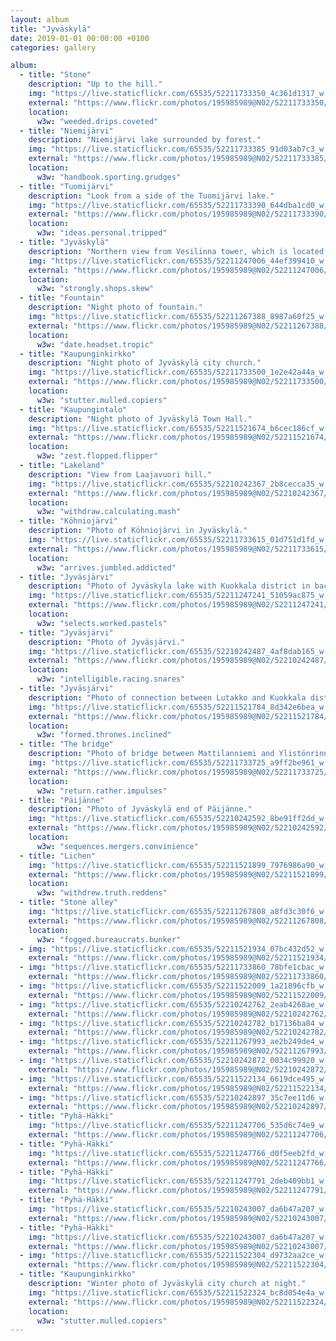 ```yaml
---
layout: album
title: "Jyväskylä"
date: 2019-01-01 00:00:00 +0100
categories: gallery

album:
  - title: "Stone"
    description: "Up to the hill."
    img: "https://live.staticflickr.com/65535/52211733350_4c361d1317_w.jpg"
    external: "https://www.flickr.com/photos/195985989@N02/52211733350/in/album-72177720300490673/"
    location:
      w3w: "weeded.drips.coveted"
  - title: "Niemijärvi"
    description: "Niemijärvi lake surrounded by forest."
    img: "https://live.staticflickr.com/65535/52211733385_91d03ab7c3_w.jpg"
    external: "https://www.flickr.com/photos/195985989@N02/52211733385/in/album-72177720300490673/"
    location:
      w3w: "handbook.sporting.grudges"
  - title: "Tuomijärvi"
    description: "Look from a side of the Tuomijärvi lake."
    img: "https://live.staticflickr.com/65535/52211733390_644dba1cd0_w.jpg"
    external: "https://www.flickr.com/photos/195985989@N02/52211733390/in/album-72177720300490673/"
    location:
      w3w: "ideas.personal.tripped"
  - title: "Jyväskylä"
    description: "Northern view from Vesilinna tower, which is located on the top of the Harju hill."
    img: "https://live.staticflickr.com/65535/52211247006_44ef399410_w.jpg"
    external: "https://www.flickr.com/photos/195985989@N02/52211247006/in/album-72177720300490673/"
    location:
      w3w: "strongly.shops.skew"
  - title: "Fountain"
    description: "Night photo of fountain."
    img: "https://live.staticflickr.com/65535/52211267388_8987a60f25_w.jpg"
    external: "https://www.flickr.com/photos/195985989@N02/52211267388/in/album-72177720300490673/"
    location:
      w3w: "date.headset.tropic"
  - title: "Kaupunginkirkko"
    description: "Night photo of Jyväskylä city church."
    img: "https://live.staticflickr.com/65535/52211733500_1e2e42a44a_w.jpg"
    external: "https://www.flickr.com/photos/195985989@N02/52211733500/in/album-72177720300490673/"
    location:
      w3w: "stutter.mulled.copiers"
  - title: "Kaupungintalo"
    description: "Night photo of Jyväskylä Town Hall."
    img: "https://live.staticflickr.com/65535/52211521674_b6cec186cf_w.jpg"
    external: "https://www.flickr.com/photos/195985989@N02/52211521674/in/album-72177720300490673/"
    location:
      w3w: "zest.flopped.flipper"
  - title: "Lakeland"
    description: "View from Laajavuori hill."
    img: "https://live.staticflickr.com/65535/52210242367_2b8cecca35_w.jpg"
    external: "https://www.flickr.com/photos/195985989@N02/52210242367/in/album-72177720300490673/"
    location:
      w3w: "withdraw.calculating.mash"
  - title: "Köhniojärvi"
    description: "Photo of Köhniojärvi in Jyväskylä."
    img: "https://live.staticflickr.com/65535/52211733615_01d751d1fd_w.jpg"
    external: "https://www.flickr.com/photos/195985989@N02/52211733615/in/album-72177720300490673/"
    location:
      w3w: "arrives.jumbled.addicted"
  - title: "Jyväsjärvi"
    description: "Photo of Jyväskyla lake with Kuokkala district in background."
    img: "https://live.staticflickr.com/65535/52211247241_51059ac875_w.jpg"
    external: "https://www.flickr.com/photos/195985989@N02/52211247241/in/album-72177720300490673/"
    location:
      w3w: "selects.worked.pastels"
  - title: "Jyväsjärvi"
    description: "Photo of Jyväsjärvi."
    img: "https://live.staticflickr.com/65535/52210242487_4af8dab165_w.jpg"
    external: "https://www.flickr.com/photos/195985989@N02/52210242487/in/album-72177720300490673/"
    location:
      w3w: "intelligible.racing.snares"
  - title: "Jyväsjärvi"
    description: "Photo of connection between Lutakko and Kuokkala districts."
    img: "https://live.staticflickr.com/65535/52211521784_8d342e6bea_w.jpg"
    external: "https://www.flickr.com/photos/195985989@N02/52211521784/in/album-72177720300490673/"
    location:
      w3w: "formed.thrones.inclined"
  - title: "The bridge"
    description: "Photo of bridge between Mattilanniemi and Ylistönrinne."
    img: "https://live.staticflickr.com/65535/52211733725_a9ff2be961_w.jpg"
    external: "https://www.flickr.com/photos/195985989@N02/52211733725/in/album-72177720300490673/"
    location:
      w3w: "return.rather.impulses"
  - title: "Päijänne"
    description: "Photo of Jyväskylä end of Päijänne."
    img: "https://live.staticflickr.com/65535/52210242592_8be91ff2dd_w.jpg"
    external: "https://www.flickr.com/photos/195985989@N02/52210242592/in/album-72177720300490673/"
    location:
      w3w: "sequences.mergers.convinience"
  - title: "Lichen"
    img: "https://live.staticflickr.com/65535/52211521899_7976986a90_w.jpg"
    external: "https://www.flickr.com/photos/195985989@N02/52211521899/in/album-72177720300490673/"
    location:
      w3w: "withdrew.truth.reddens"
  - title: "Stone alley"
    img: "https://live.staticflickr.com/65535/52211267808_a8fd3c30f6_w.jpg"
    external: "https://www.flickr.com/photos/195985989@N02/52211267808/in/album-72177720300490673/"
    location:
      w3w: "fogged.bureaucrats.bunker"
  - img: "https://live.staticflickr.com/65535/52211521934_07bc432d52_w.jpg"
    external: "https://www.flickr.com/photos/195985989@N02/52211521934/in/album-72177720300490673/"
  - img: "https://live.staticflickr.com/65535/52211733860_78bfe1cbac_w.jpg"
    external: "https://www.flickr.com/photos/195985989@N02/52211733860/in/album-72177720300490673/"
  - img: "https://live.staticflickr.com/65535/52211522009_1a21896cfb_w.jpg"
    external: "https://www.flickr.com/photos/195985989@N02/52211522009/in/album-72177720300490673/"
  - img: "https://live.staticflickr.com/65535/52210242762_2eab4268ae_w.jpg"
    external: "https://www.flickr.com/photos/195985989@N02/52210242762/in/album-72177720300490673/"
  - img: "https://live.staticflickr.com/65535/52210242782_b17136ba84_w.jpg"
    external: "https://www.flickr.com/photos/195985989@N02/52210242782/in/album-72177720300490673/"
  - img: "https://live.staticflickr.com/65535/52211267993_ae2b249de4_w.jpg"
    external: "https://www.flickr.com/photos/195985989@N02/52211267993/in/album-72177720300490673/"
  - img: "https://live.staticflickr.com/65535/52210242872_0034c99920_w.jpg"
    external: "https://www.flickr.com/photos/195985989@N02/52210242872/in/album-72177720300490673/"
  - img: "https://live.staticflickr.com/65535/52211522134_6619dce495_w.jpg"
    external: "https://www.flickr.com/photos/195985989@N02/52211522134/in/album-72177720300490673/"
  - img: "https://live.staticflickr.com/65535/52210242897_35c7ee11d6_w.jpg"
    external: "https://www.flickr.com/photos/195985989@N02/52210242897/in/album-72177720300490673/"
  - title: "Pyhä-Häkki"
    img: "https://live.staticflickr.com/65535/52211247706_535d6c74e9_w.jpg"
    external: "https://www.flickr.com/photos/195985989@N02/52211247706/in/album-72177720300490673/"
  - title: "Pyhä-Häkki"
    img: "https://live.staticflickr.com/65535/52211247766_d0f5eeb2fd_w.jpg"
    external: "https://www.flickr.com/photos/195985989@N02/52211247766/in/album-72177720300490673/"
  - title: "Pyhä-Häkki"
    img: "https://live.staticflickr.com/65535/52211247791_2deb409bb1_w.jpg"
    external: "https://www.flickr.com/photos/195985989@N02/52211247791/in/album-72177720300490673/"
  - title: "Pyhä-Häkki"
    img: "https://live.staticflickr.com/65535/52210243007_da6b47a207_w.jpg"
    external: "https://www.flickr.com/photos/195985989@N02/52210243007/in/album-72177720300490673/"
  - title: "Pyhä-Häkki"
    img: "https://live.staticflickr.com/65535/52210243007_da6b47a207_w.jpg"
    external: "https://www.flickr.com/photos/195985989@N02/52210243007/in/album-72177720300490673/"
  - img: "https://live.staticflickr.com/65535/52211522304_d9732aa2ce_w.jpg"
    external: "https://www.flickr.com/photos/195985989@N02/52211522304/in/album-72177720300490673/"
  - title: "Kaupunginkirkko"
    description: "Winter photo of Jyväskylä city church at night."
    img: "https://live.staticflickr.com/65535/52211522324_bc8d054e4a_w.jpg"
    external: "https://www.flickr.com/photos/195985989@N02/52211522324/in/album-72177720300490673/"
    location:
      w3w: "stutter.mulled.copiers"
---
```

